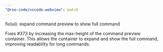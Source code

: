 ```yaml
---
"@roo-code/vscode-webview": patch
---
```


fix(ui): expand command preview to show full command

Fixes #373 by increasing the max-height of the command preview container. This allows the container to expand and show the full command, improving readability for long commands.
